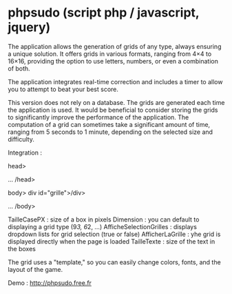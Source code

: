 # phpsudo (script php / javascript, jquery)

The application allows the generation of grids of any type, always ensuring a unique solution. It offers grids in various formats, ranging from 4×4 to 16×16, providing the option to use letters, numbers, or even a combination of both.

The application integrates real-time correction and includes a timer to allow you to attempt to beat your best score.

This version does not rely on a database. The grids are generated each time the application is used. It would be beneficial to consider storing the grids to significantly improve the performance of the application. 
The computation of a grid can sometimes take a significant amount of time, ranging from 5 seconds to 1 minute, depending on the selected size and difficulty. 

Integration :

head>
<script src="js/jquery-3.7.1.min.js" type="text/javascript"></script>
<script src="js/phpsudo.js.php" type="text/javascript"></script>

...
/head>

body>
div id="grille">/div>

<script type="text/javascript">
$(function() {
    $('#grille').PhpSudo({
        'TailleCasePX': '35',
        'Dimension': '9*3',
        'AfficheSelectionGrilles': true,
        'AfficherLaGrille': true,
        'TailleTexte': '22',
        'GenererNouvelleGrille': true
    });
});
</script>

...
/body>

TailleCasePX : size of a box in pixels
Dimension : you can default to displaying a grid type  (9*3, 6*2, …)
AfficheSelectionGrilles : displays dropdown lists for grid selection (true or false)
AfficherLaGrille : yhe grid is displayed directly when the page is loaded
TailleTexte : size of the text in the boxes

The grid uses a "template," so you can easily change colors, fonts, and the layout of the game.

Demo : http://phpsudo.free.fr
